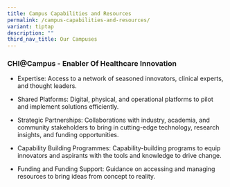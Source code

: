 ```yaml
---
title: Campus Capabilities and Resources
permalink: /campus-capabilities-and-resources/
variant: tiptap
description: ""
third_nav_title: Our Campuses
---
```

<h3>CHI@Campus - Enabler Of Healthcare Innovation</h3>
<ul data-tight="true" class="tight">
<li>
<p>Expertise: Access to a network of seasoned innovators, clinical experts,
and thought leaders.</p>
</li>
<li>
<p>Shared Platforms: Digital, physical, and operational platforms to pilot
and implement solutions efficiently.</p>
</li>
<li>
<p>Strategic Partnerships: Collaborations with industry, academia, and community
stakeholders to bring in cutting-edge technology, research insights, and
funding opportunities.</p>
</li>
<li>
<p>Capability Building Programmes: Capability-building programs to equip
innovators and aspirants with the tools and knowledge to drive change.</p>
</li>
<li>
<p>Funding and Funding Support: Guidance on accessing and managing resources
to bring ideas from concept to reality.</p>
</li>
</ul>
<p></p>